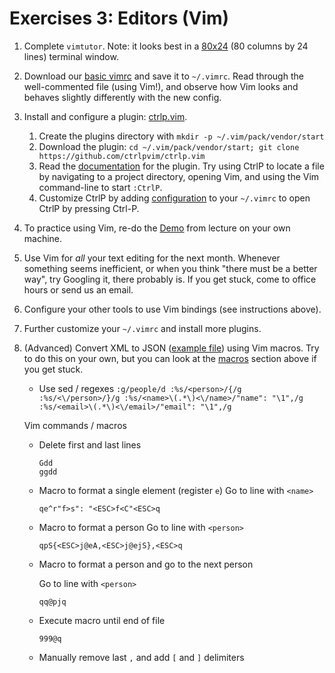 # Exercises 3: Editors (Vim)

1. Complete `vimtutor`. Note: it looks best in a
   [80x24](https://en.wikipedia.org/wiki/VT100) (80 columns by 24 lines)
   terminal window.
1. Download our [basic vimrc](/2020/files/vimrc) and save it to `~/.vimrc`. Read
   through the well-commented file (using Vim!), and observe how Vim looks and
   behaves slightly differently with the new config.
1. Install and configure a plugin:
   [ctrlp.vim](https://github.com/ctrlpvim/ctrlp.vim).
   1. Create the plugins directory with `mkdir -p ~/.vim/pack/vendor/start`
   1. Download the plugin: `cd ~/.vim/pack/vendor/start; git clone https://github.com/ctrlpvim/ctrlp.vim`
   1. Read the
      [documentation](https://github.com/ctrlpvim/ctrlp.vim/blob/master/readme.md)
      for the plugin. Try using CtrlP to locate a file by navigating to a
      project directory, opening Vim, and using the Vim command-line to start
      `:CtrlP`.
   1. Customize CtrlP by adding
      [configuration](https://github.com/ctrlpvim/ctrlp.vim/blob/master/readme.md#basic-options)
      to your `~/.vimrc` to open CtrlP by pressing Ctrl-P.
1. To practice using Vim, re-do the [Demo](#demo) from lecture on your own
   machine.
1. Use Vim for _all_ your text editing for the next month. Whenever something
   seems inefficient, or when you think "there must be a better way", try
   Googling it, there probably is. If you get stuck, come to office hours or
   send us an email.
1. Configure your other tools to use Vim bindings (see instructions above).
1. Further customize your `~/.vimrc` and install more plugins.
1. (Advanced) Convert XML to JSON ([example file](/2020/files/example-data.xml))
   using Vim macros. Try to do this on your own, but you can look at the
   [macros](#macros) section above if you get stuck.

   - Use sed / regexes
     `:g/people/d :%s/<person>/{/g :%s/<\/person>/}/g :%s/<name>\(.*\)<\/name>/"name": "\1",/g :%s/<email>\(.*\)<\/email>/"email": "\1",/g`

   Vim commands / macros

   - Delete first and last lines

     ```
     Gdd
     ggdd
     ```

   - Macro to format a single element (register `e`)
     Go to line with `<name>`
     ```
     qe^r"f>s": "<ESC>f<C"<ESC>q
     ```
   - Macro to format a person
     Go to line with `<person>`
     ```
     qpS{<ESC>j@eA,<ESC>j@ejS},<ESC>q
     ```
   - Macro to format a person and go to the next person

     Go to line with `<person>`

     ```
     qq@pjq
     ```

   - Execute macro until end of file
     ```
     999@q
     ```
   - Manually remove last `,` and add `[` and `]` delimiters
